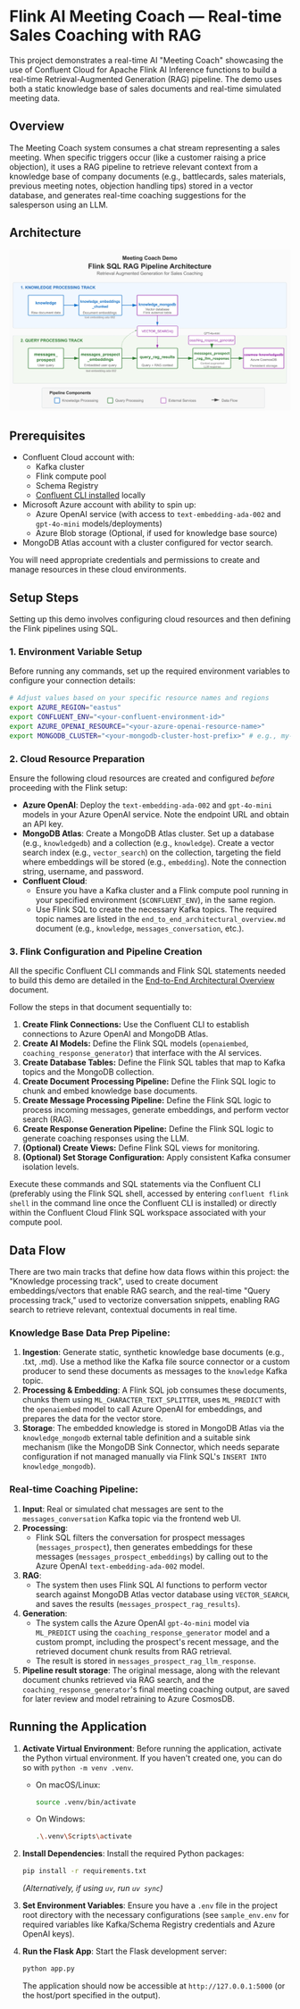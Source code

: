 # Flink AI Meeting Coach — Real-time Sales Coaching with RAG

This project demonstrates a real-time AI "Meeting Coach" showcasing the use of Confluent Cloud for Apache Flink AI Inference functions to build a real-time Retrieval-Augmented Generation (RAG) pipeline. The demo uses both a static knowledge base of sales documents and real-time simulated meeting data.

## Overview

The Meeting Coach system consumes a chat stream representing a sales meeting. When specific triggers occur (like a customer raising a price objection), it uses a RAG pipeline to retrieve relevant context from a knowledge base of company documents (e.g., battlecards, sales materials, previous meeting notes, objection handling tips) stored in a vector database, and generates real-time coaching suggestions for the salesperson using an LLM.

## Architecture
![Architecture Diagram](docs/architecture/Architecture%20Diagram.jpg)

## Prerequisites

- Confluent Cloud account with:
  - Kafka cluster
  - Flink compute pool
  - Schema Registry
  - [Confluent CLI installed](https://docs.confluent.io/confluent-cli/current/install.html) locally
- Microsoft Azure account with ability to spin up:
  - Azure OpenAI service (with access to `text-embedding-ada-002` and `gpt-4o-mini` models/deployments)
  - Azure Blob storage (Optional, if used for knowledge base source)
- MongoDB Atlas account with a cluster configured for vector search.

You will need appropriate credentials and permissions to create and manage resources in these cloud environments.

## Setup Steps

Setting up this demo involves configuring cloud resources and then defining the Flink pipelines using SQL.

### 1. Environment Variable Setup

Before running any commands, set up the required environment variables to configure your connection details:

```bash
# Adjust values based on your specific resource names and regions
export AZURE_REGION="eastus"
export CONFLUENT_ENV="<your-confluent-environment-id>"
export AZURE_OPENAI_RESOURCE="<your-azure-openai-resource-name>"
export MONGODB_CLUSTER="<your-mongodb-cluster-host-prefix>" # e.g., my-cluster.abcde
```

### 2. Cloud Resource Preparation

Ensure the following cloud resources are created and configured *before* proceeding with the Flink setup:

- **Azure OpenAI**: Deploy the `text-embedding-ada-002` and `gpt-4o-mini` models in your Azure OpenAI service. Note the endpoint URL and obtain an API key.
- **MongoDB Atlas**: Create a MongoDB Atlas cluster. Set up a database (e.g., `knowledgedb`) and a collection (e.g., `knowledge`). Create a vector search index (e.g., `vector_search`) on the collection, targeting the field where embeddings will be stored (e.g., `embedding`). Note the connection string, username, and password.
- **Confluent Cloud**:
    - Ensure you have a Kafka cluster and a Flink compute pool running in your specified environment (`$CONFLUENT_ENV`), in the same region.
    - Use Flink SQL to create the necessary Kafka topics. The required topic names are listed in the `end_to_end_architectural_overview.md` document (e.g., `knowledge`, `messages_conversation`, etc.).

### 3. Flink Configuration and Pipeline Creation

All the specific Confluent CLI commands and Flink SQL statements needed to build this demo are detailed in the [End-to-End Architectural Overview](end_to_end_architectural_overview.md) document.

Follow the steps in that document sequentially to:

1.  **Create Flink Connections:** Use the Confluent CLI to establish connections to Azure OpenAI and MongoDB Atlas.
2.  **Create AI Models:** Define the Flink SQL models (`openaiembed`, `coaching_response_generator`) that interface with the AI services.
3.  **Create Database Tables:** Define the Flink SQL tables that map to Kafka topics and the MongoDB collection.
4.  **Create Document Processing Pipeline:** Define the Flink SQL logic to chunk and embed knowledge base documents.
5.  **Create Message Processing Pipeline:** Define the Flink SQL logic to process incoming messages, generate embeddings, and perform vector search (RAG).
6.  **Create Response Generation Pipeline:** Define the Flink SQL logic to generate coaching responses using the LLM.
7.  **(Optional) Create Views:** Define Flink SQL views for monitoring.
8.  **(Optional) Set Storage Configuration:** Apply consistent Kafka consumer isolation levels.

Execute these commands and SQL statements via the Confluent CLI (preferably using the Flink SQL shell, accessed by entering `confluent flink shell` in the command line once the Confluent CLI is installed) or directly within the Confluent Cloud Flink SQL workspace associated with your compute pool.

## Data Flow
There are two main tracks that define how data flows within this project: the "Knowledge processing track", used to create document embeddings/vectors that enable RAG search, and the real-time "Query processing track," used to vectorize conversation snippets, enabling RAG search to retrieve relevant, contextual documents in real time.

### Knowledge Base Data Prep Pipeline:

1.  **Ingestion**: Generate static, synthetic knowledge base documents (e.g., .txt, .md). Use a method like the Kafka file source connector or a custom producer to send these documents as messages to the `knowledge` Kafka topic.
2.  **Processing & Embedding**: A Flink SQL job consumes these documents, chunks them using `ML_CHARACTER_TEXT_SPLITTER`, uses `ML_PREDICT` with the `openaiembed` model to call Azure OpenAI for embeddings, and prepares the data for the vector store.
3.  **Storage**: The embedded knowledge is stored in MongoDB Atlas via the `knowledge_mongodb` external table definition and a suitable sink mechanism (like the MongoDB Sink Connector, which needs separate configuration if not managed manually via Flink SQL's `INSERT INTO knowledge_mongodb`).

### Real-time Coaching Pipeline:

1.  **Input**: Real or simulated chat messages are sent to the `messages_conversation` Kafka topic via the frontend web UI.
2.  **Processing**:
    - Flink SQL filters the conversation for prospect messages (`messages_prospect`), then generates embeddings for these messages (`messages_prospect_embeddings`) by calling out to the Azure OpenAI `text-embedding-ada-002` model.
3.  **RAG**:
    - The system then uses Flink SQL AI functions to perform vector search against MongoDB Atlas vector database using `VECTOR_SEARCH`, and saves the results (`messages_prospect_rag_results`).
4.  **Generation**:
    - The system calls the Azure OpenAI `gpt-4o-mini` model via `ML_PREDICT` using the `coaching_response_generator` model and a custom prompt, including the prospect's recent message, and the retrieved document chunk results from RAG retrieval.
    - The result is stored in `messages_prospect_rag_llm_response`.
5.  **Pipeline result storage**: The original message, along with the relevant document chunks retrieved via RAG search, and the `coaching_response_generator`'s final meeting coaching output, are saved for later review and model retraining to Azure CosmosDB.

## Running the Application

1.  **Activate Virtual Environment**:
    Before running the application, activate the Python virtual environment. If you haven't created one, you can do so with `python -m venv .venv`.

    *   On macOS/Linux:
        ```bash
        source .venv/bin/activate
        ```
    *   On Windows:
        ```bash
        .\.venv\Scripts\activate
        ```

2.  **Install Dependencies**:
    Install the required Python packages:
    ```bash
    pip install -r requirements.txt
    ```
    *(Alternatively, if using `uv`, run `uv sync`)*

3.  **Set Environment Variables**:
    Ensure you have a `.env` file in the project root directory with the necessary configurations (see `sample_env.env` for required variables like Kafka/Schema Registry credentials and Azure OpenAI keys).

4.  **Run the Flask App**:
    Start the Flask development server:
    ```bash
    python app.py
    ```
    The application should now be accessible at `http://127.0.0.1:5000` (or the host/port specified in the output).
